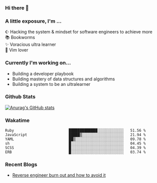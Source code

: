 ### Hi there 👋
### A little exposure, I'm ...

☪ Hacking the system & mindset for software engineers to achieve more <br/>
📚 Bookworms <br/>
✨ Voracious ultra learner <br/>
🎠 Vim lover <br/>

<!--
**bitethecode/bitethecode** is a ✨ _special_ ✨ repository because its `README.md` (this file) appears on your GitHub profile.

Here are some ideas to get you started:

- 🔭 I’m currently working on ...
- 🌱 I’m currently learning ...
- 👯 I’m looking to collaborate on ...
- 🤔 I’m looking for help with ...
- 💬 Ask me about ...
- 📫 How to reach me: ...
- 😄 Pronouns: ...
- ⚡ Fun fact: ...
-->

### Currently I'm working on... 
- Building a developer playbook
- Building mastery of data structures and algorithms
- Building a system to be an ultralearner

### Github Stats
[![Anurag's GitHub stats](https://github-readme-stats.vercel.app/api?username=bitethecode&count_private=true&showing_icons=true)](https://github.com/anuraghazra/github-readme-stats)

### Wakatime
<!--START_SECTION:waka-->

```text
Ruby                         █████████████░░░░░░░░░░░░   51.56 %
JavaScript                   █████▒░░░░░░░░░░░░░░░░░░░   21.94 %
YAML                         ██▒░░░░░░░░░░░░░░░░░░░░░░   09.78 %
sh                           █░░░░░░░░░░░░░░░░░░░░░░░░   04.45 %
SCSS                         █░░░░░░░░░░░░░░░░░░░░░░░░   04.39 %
ERB                          █░░░░░░░░░░░░░░░░░░░░░░░░   03.74 %
```

<!--END_SECTION:waka-->

### Recent Blogs
- [Reverse engineer burn out and how to avoid it](https://bitethecode.org/#/articles/reverse-engineer-burnout-and-how-to-avoid-it)
